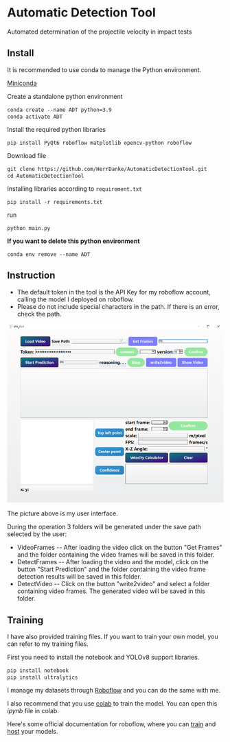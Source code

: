 # Automatic Detection Tool

Automated determination of the projectile velocity in impact tests

## Install

It is recommended to use conda to manage the Python environment.

[Miniconda](https://docs.conda.io/projects/miniconda/en/latest/) 

Create a standalone python environment

```shell
conda create --name ADT python=3.9
conda activate ADT
```

Install the required python libraries

```shell
pip install PyQt6 roboflow matplotlib opencv-python roboflow
```

Download file

```shell
git clone https://github.com/HerrDanke/AutomaticDetectionTool.git
cd AutomaticDetectionTool
```

Installing libraries according to `requirement.txt`

```
pip install -r requirements.txt
```

run

```shell
python main.py
```

**If you want to delete this python environment**

```shell
conda env remove --name ADT
```

## Instruction

- The default token in the tool is the API Key for my roboflow account, calling the model I deployed on roboflow.
- Please do not include special characters in the path. If there is an error, check the path.

<img src="https://raw.githubusercontent.com/HerrDanke/image/main/image-20231010215533445.png" alt="image-20231010215533445" style="zoom:67%;" />

The picture above is my user interface.

During the operation 3 folders will be generated under the save path selected by the user:

- VideoFrames -- After loading the video click on the button "Get Frames" and the folder containing the video frames will be saved in this folder.
- DetectFrames -- After loading the video and the model, click on the button "Start Prediction" and the folder containing the video frame detection results will be saved in this folder.
- DetectVideo -- Click on the button "write2video" and select a folder containing video frames. The generated video will be saved in this folder.

## Training

I have also provided training files. If you want to train your own model, you can refer to my training files.

First you need to install the notebook and YOLOv8 support libraries.

```
pip install notebook
pip install ultralytics
```

I manage my datasets through [Roboflow](https://roboflow.com/) and you can do the same with me.

I also recommend that you use [colab](https://colab.research.google.com/) to train the model. You can open this *ipynb* file in colab.

Here's some official documentation for roboflow, where you can [train](https://github.com/roboflow/notebooks) and [host](https://docs.roboflow.com/deploy/hosted-api/object-detection) your models.
